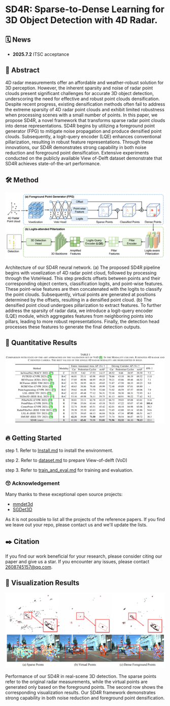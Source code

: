 
# SD4R: Sparse-to-Dense Learning for 3D Object Detection with 4D Radar.

## 🗓️ News

- **2025.7.2** ITSC acceptance

## 📜 Abstract
 
4D radar measurements offer an affordable and weather-robust solution for 3D perception. However, the inherent
sparsity and noise of radar point clouds present significant challenges for accurate 3D object detection, underscoring the
need for effective and robust point clouds densification. Despite recent progress, existing densification methods often fail to address the extreme sparsity of 4D radar point clouds and exhibit limited robustness when processing scenes with a small number of points. In this paper, we propose SD4R, a novel framework that transforms sparse radar point clouds into dense representations. SD4R begins by utilizing a foreground point generator (FPG) to mitigate noise propagation and produce densified point clouds. Subsequently, a logit-query encoder (LQE) enhances conventional pillarization, resulting in robust feature representations. Through these innovations, our SD4R demonstrates strong capability in both noise reduction and foreground point densification. Extensive experiments conducted on the publicly available View of-Delft dataset demonstrate that SD4R achieves state-of-the-art performance.

## 🛠️ Method

![overview](./docs/all_Figures/Framework.png)

Architecture of our SD4R neural network.
(a)  The proposed SD4R pipeline begins with voxelization of 4D radar point cloud, followed by processing through the VoteHead. This step predicts offsets between points and their corresponding object centers, classification logits, and point-wise features. These point-wise features are then concatenated with the logits to classify the point clouds. Subsequently, virtual points are generated at positions determined by the offsets, resulting in a densified point cloud. 
(b)  The densified point cloud undergoes pillarization to extract features. To further address the sparsity of radar data, we introduce a logit-query encoder (LQE) module, which aggregates features from neighboring points into pillars, leading to more robust representations. Finally, the detection head processes these features to generate the final detection outputs.

## 🍁 Quantitative Results

![View-of-Delft](./docs/all_Figures/Tab-VoD.png)

## 🔥 Getting Started

step 1. Refer to [Install.md](./docs/Guidance/Install.md) to install the environment.

step 2. Refer to [dataset.md](./docs/Guidance/dataset.md) to prepare View-of-delft (VoD)

step 3. Refer to [train_and_eval.md](./docs/Guidance/train_and_eval.md) for training and evaluation.


### 😙 Acknowledgement

Many thanks to these exceptional open source projects:

- [mmdet3d](https://github.com/open-mmlab/mmdetection3d)
- [SGDet3D](https://github.com/shawnnnkb/SGDet3D)

As it is not possible to list all the projects of the reference papers. If you find we leave out your repo, please contact us and we'll update the lists.

## ✒️ Citation

If you find our work beneficial for your research, please consider citing our paper and give us a star. If you encounter any issues, please contact 2608745157@qq.com.

## 🐸 Visualization Results

![View-of-Delft](./docs/all_Figures/Visualization.png)

Performance of our SD4R in real-scene 3D detection. The sparse points refer to the original radar measurements, while the virtual points are generated only based on the foreground points. The second row shows the corresponding visualization results. Our SD4R framework demonstrates strong capability in both noise reduction and foreground point densification.

